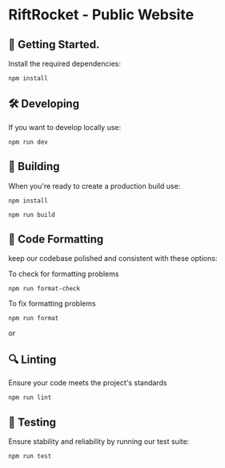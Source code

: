 # RiftRocket - Public Website

## 🚀 Getting Started.

Install the required dependencies:

```
npm install
```

## 🛠️ Developing

If you want to develop locally use:

```
npm run dev
```

## 🔧 Building

When you're ready to create a production build use:

```
npm install
```

```
npm run build
```

## 🌟 Code Formatting

keep our codebase polished and consistent with these options:

To check for formatting problems

```
npm run format-check
```

To fix formatting problems

```
npm run format
```

or

## 🔍 Linting

Ensure your code meets the project's standards

```
npm run lint
```

## 🧪 Testing

Ensure stability and reliability by running our test suite:

```
npm run test
```
